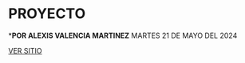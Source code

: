 # PROYECTO <EL GANSO NEGRO>
***POR ALEXIS VALENCIA MARTINEZ**
MARTES 21 DE MAYO DEL 2024

<a href="https://alexis141273.github.io/ganso_negro_2024/" target="_blank">VER SITIO</a>